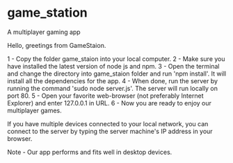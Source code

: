 # game_station
A multiplayer gaming app

Hello, greetings from GameStaion.

1 - Copy the folder game_staion into your local computer.
2 - Make sure you have installed the latest version of node js and npm.
3 - Open the terminal and change the directory into game_staion folder and run 'npm install'. It will install all the dependencies for the app.
4 - When done, run the server by running the command 'sudo node server.js'. The server will run locally on port 80.
5 - Open your favorite web-browser (not preferably Internet Explorer) and enter 127.0.0.1 in URL. 
6 - Now you are ready to enjoy our multiplayer games.

If you have multiple devices connected to your local network, you can connect to the server by typing the server machine's IP address in your browser.

Note - Our app performs and fits well in desktop devices.
